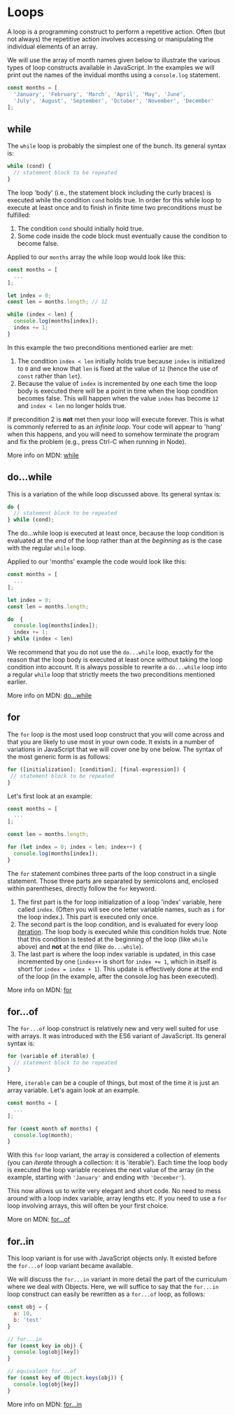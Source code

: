 # Loops

A loop is a programming construct to perform a repetitive action. Often (but not always) the repetitive action involves accessing or manipulating the individual elements of an array.

We will use the array of month names given below to illustrate the various types of loop constructs available in JavaScript. In the examples we will print out the names of the invidual months using a `console.log` statement.

```js
const months = [
  'January', 'February', 'March', 'April', 'May', 'June',
  'July', 'August', 'September', 'October', 'November', 'December'
];
```

## while

The `while` loop is probably the simplest one of the bunch. Its general syntax is:

```js
while (cond) {
  // statement block to be repeated
}
```

The loop 'body' (i.e., the statement block including the curly braces) is executed while the condition `cond` holds true. In order for this while loop to execute at least once and to finish in finite time two preconditions must be fulfilled:

1. The condition `cond` should initially hold true.
2. Some code inside the code block must eventually cause the condition to become false.

Applied to our `months` array the while loop would look like this:

```js
const months = [
  ...
];

let index = 0;
const len = months.length; // 12

while (index < len) {
  console.log(months[index]);
  index += 1;
}
```

In this example the two preconditions mentioned earlier are met:

1. The condition `index < len` initially holds true because `index` is initialized to `0` and we know that `len` is fixed at the value of `12` (hence the use of `const` rather than `let`).
2. Because the value of `index` is incremented by one each time the loop body is executed there will be a point in time when the loop condition becomes false. This will happen when the value `index` has become `12` and `index < len` no longer holds true.

If precondition 2 is **not** met then your loop will execute forever. This is what is commonly referred to as an _infinite loop_. Your code will appear to 'hang' when this happens, and you will need to somehow terminate the program and fix the problem (e.g., press Ctrl-C when running in Node).

More info on MDN: [while](https://developer.mozilla.org/en-US/docs/Web/JavaScript/Reference/Statements/while)

## do...while

This is a variation of the while loop discussed above. Its general syntax is:

```js
do {
  // statement block to be repeated
} while (cond);
```

The do...while loop is executed at least once, because the loop condition is evaluated at the _end_ of the loop rather than at the _beginning_ as is the case with the regular `while` loop.

Applied to our 'months' example the code would look like this:

```js
const months = [
  ...
];

let index = 0;
const len = months.length;

do  {
  console.log(months[index]);
  index += 1;
} while (index < len)
```

We recommend that you do not use the `do...while` loop, exactly for the reason that the loop body is executed at least once without taking the loop condition into account. It is always possible to rewrite a `do...while` loop into a regular `while` loop that strictly meets the two preconditions mentioned earlier.

More info on MDN: [do...while](https://developer.mozilla.org/en-US/docs/Web/JavaScript/Reference/Statements/do...while)

## for

The `for` loop is the most used loop construct that you will come across and that you are likely to use most in your own code. It exists in a number of variations in JavaScript that we will cover one by one below. The syntax of the most generic form is as follows:

```js
for ([initialization]; [condition]; [final-expression]) {
 // statement block to be repeated
}
```

Let's first look at an example:

```js
const months = [
  ...
];

const len = months.length;

for (let index = 0; index < len; index++) {
  console.log(months[index]);
}
```

The `for` statement combines three parts of the loop construct in a single statement. Those three parts are separated by semicolons and, enclosed within parentheses, directly follow the `for` keyword.

1. The first part is the for loop initialization of a loop 'index' variable, here called `index`. (Often you will see one letter variable names, such as `i` for the loop index.). This part is executed only once.
2. The second part is the loop condition, and is evaluated for every loop [iteration](http://www.dictionary.com/browse/iteration). The loop body is executed while this condition holds true. Note that this condition is tested at the beginning of the loop (like `while` above) and **not** at the end (like `do...while`).
3. The last part is where the loop index variable is updated, in this case incremented by one (`index++` is short for `index += 1`, which in itself is short for `index = index + 1`). This update is effectively done at the end of the loop (in the example, after the console.log has been executed).

More info on MDN: [for](https://developer.mozilla.org/en-US/docs/Web/JavaScript/Reference/Statements/for)

## for...of

The `for...of` loop construct is relatively new and very well suited for use with arrays. It was introduced with the ES6 variant of JavaScript. Its general syntax is:

```js
for (variable of iterable) {
  // statement block to be repeated
}
```

Here, `iterable` can be a couple of things, but most of the time it is just an array variable. Let's again look at an example.

```js
const months = [
  ...
];

for (const month of months) {
  console.log(month);
}
```

With this `for` loop variant, the array is considered a collection of elements (you can _iterate_ through a collection: it is 'iterable'). Each time the loop body is executed the loop variable receives the next value of the array (in the example, starting with `'January'` and ending with `'December'`).

This now allows us to write very elegant and short code. No need to mess around with a loop index variable, array lengths etc. If you need to use a `for` loop involving arrays, this will often be your first choice.

More on MDN: [for...of](https://developer.mozilla.org/en-US/docs/Web/JavaScript/Reference/Statements/for...of)

## for..in

This loop variant is for use with JavaScript objects only. It existed before the `for...of` loop variant became available.

We will discuss the `for...in` variant in more detail the part of the curriculum where we deal with Objects. Here, we will suffice to say that the `for...in` loop construct can easily be rewritten as a `for...of` loop, as follows:

```js
const obj = {
  a: 10,
  b: 'test'
}

// for...in
for (const key in obj) {
  console.log(obj[key])
}

// equivalent for...of
for (const key of Object.keys(obj)) {
  console.log(obj[key])
}
```

More info on MDN: [for...in](https://developer.mozilla.org/en-US/docs/Web/JavaScript/Reference/Statements/for...in)
